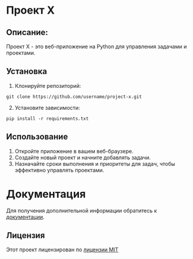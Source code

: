 # Проект Х
## Описание:
Проект X - это веб-приложение на Python для управления задачами и проектами.

## Установка
1. Клонируйте репозиторий:
```
git clone https://github.com/username/project-x.git
```
2. Установите зависимости:
```
pip install -r requirements.txt
```

## Использование
1. Откройте приложение в вашем веб-браузере.
2. Создайте новый проект и начните добавлять задачи.
3. Назначайте сроки выполнения и приоритеты для задач, чтобы эффективно управлять проектами.

# Документация

Для получения дополнительной информации обратитесь к [документации](docs/README.md).

## Лицензия
Этот проект лицензирован по [лицензии MIT](LICENSE)